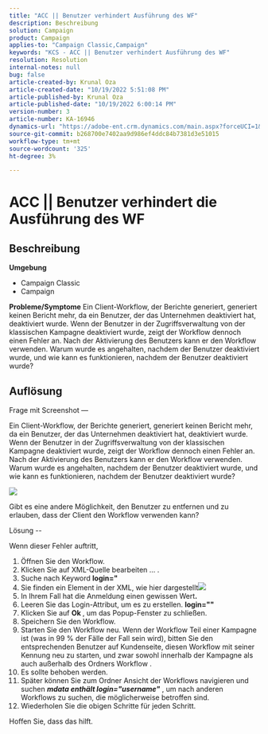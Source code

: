 ```yaml
---
title: "ACC || Benutzer verhindert Ausführung des WF"
description: Beschreibung
solution: Campaign
product: Campaign
applies-to: "Campaign Classic,Campaign"
keywords: "KCS - ACC || Benutzer verhindert Ausführung des WF"
resolution: Resolution
internal-notes: null
bug: false
article-created-by: Krunal Oza
article-created-date: "10/19/2022 5:51:08 PM"
article-published-by: Krunal Oza
article-published-date: "10/19/2022 6:00:14 PM"
version-number: 3
article-number: KA-16946
dynamics-url: "https://adobe-ent.crm.dynamics.com/main.aspx?forceUCI=1&pagetype=entityrecord&etn=knowledgearticle&id=1341eb95-d64f-ed11-bba2-00224808679b"
source-git-commit: b268700e7402aa9d986ef4ddc84b7381d3e51015
workflow-type: tm+mt
source-wordcount: '325'
ht-degree: 3%

---
```


# ACC || Benutzer verhindert die Ausführung des WF

## Beschreibung

<b>Umgebung</b>
- Campaign Classic
- Campaign



<b>Probleme/Symptome</b>
Ein Client-Workflow, der Berichte generiert, generiert keinen Bericht mehr, da ein Benutzer, der das Unternehmen deaktiviert hat, deaktiviert wurde. Wenn der Benutzer in der Zugriffsverwaltung von der klassischen Kampagne deaktiviert wurde, zeigt der Workflow dennoch einen Fehler an. Nach der Aktivierung des Benutzers kann er den Workflow verwenden. Warum wurde es angehalten, nachdem der Benutzer deaktiviert wurde, und wie kann es funktionieren, nachdem der Benutzer deaktiviert wurde?


## Auflösung


Frage mit Screenshot —



Ein Client-Workflow, der Berichte generiert, generiert keinen Bericht mehr, da ein Benutzer, der das Unternehmen deaktiviert hat, deaktiviert wurde. Wenn der Benutzer in der Zugriffsverwaltung von der klassischen Kampagne deaktiviert wurde, zeigt der Workflow dennoch einen Fehler an. Nach der Aktivierung des Benutzers kann er den Workflow verwenden. Warum wurde es angehalten, nachdem der Benutzer deaktiviert wurde, und wie kann es funktionieren, nachdem der Benutzer deaktiviert wurde?

![](assets/178d95b7-4dd0-ec11-a7b5-00224809c556.png)

Gibt es eine andere Möglichkeit, den Benutzer zu entfernen und zu erlauben, dass der Client den Workflow verwenden kann?





Lösung --

Wenn dieser Fehler auftritt,

1. Öffnen Sie den Workflow.
2. Klicken Sie auf XML-Quelle bearbeiten ... .
3. Suche nach Keyword <b>login=&quot;</b>
4. Sie finden ein Element in der XML, wie hier dargestellt![](assets/dee6636f-799e-eb11-b1ac-000d3a368466.png)
5. In Ihrem Fall hat die Anmeldung einen gewissen Wert<b>.</b>
6. Leeren Sie das Login-Attribut, um es zu erstellen. <b>login=&quot;&quot;</b>
7. Klicken Sie auf <b>Ok </b>, um das Popup-Fenster zu schließen.
8. Speichern Sie den Workflow.
9. Starten Sie den Workflow neu. Wenn der Workflow Teil einer Kampagne ist (was in 99 % der Fälle der Fall sein wird), bitten Sie den entsprechenden Benutzer auf Kundenseite, diesen Workflow mit seiner Kennung neu zu starten, und zwar sowohl innerhalb der Kampagne als auch außerhalb des Ordners Workflow .
10. Es sollte behoben werden.
11. Später können Sie zum Ordner Ansicht der Workflows navigieren und suchen <b>*mdata enthält login=&quot;username&quot;</b>* , um nach anderen Workflows zu suchen, die möglicherweise betroffen sind.
12. Wiederholen Sie die obigen Schritte für jeden Schritt.


Hoffen Sie, dass das hilft.
